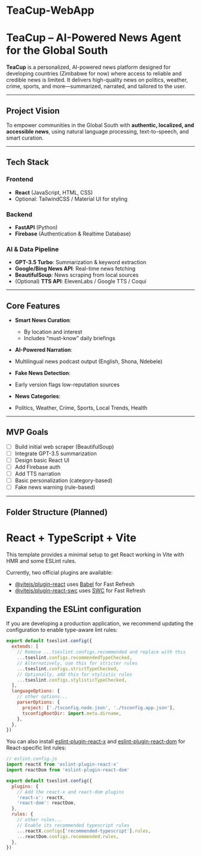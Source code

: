# TeaCup-WebApp

# TeaCup – AI-Powered News Agent for the Global South

**TeaCup** is a personalized, AI-powered news platform designed for developing countries (Zimbabwe for now) where access to reliable and credible news is limited. It delivers high-quality news on politics, weather, crime, sports, and more—summarized, narrated, and tailored to the user.

---

## Project Vision

To empower communities in the Global South with **authentic, localized, and accessible news**, using natural language processing, text-to-speech, and smart curation.

---

## Tech Stack

### Frontend

- **React** (JavaScript, HTML, CSS)
- Optional: TailwindCSS / Material UI for styling

### Backend

- **FastAPI** (Python)
- **Firebase** (Authentication & Realtime Database)

### AI & Data Pipeline

- **GPT-3.5 Turbo**: Summarization & keyword extraction
- **Google/Bing News API**: Real-time news fetching
- **BeautifulSoup**: News scraping from local sources
- (Optional) **TTS API**: ElevenLabs / Google TTS / Coqui

---

## Core Features

- **Smart News Curation**:

  - By location and interest
  - Includes “must-know” daily briefings

- **AI-Powered Narration**:
- Multilingual news podcast output (English, Shona, Ndebele)

- **Fake News Detection**:
- Early version flags low-reputation sources

- **News Categories**:
- Politics, Weather, Crime, Sports, Local Trends, Health

---

## MVP Goals

- [ ] Build initial web scraper (BeautifulSoup)
- [ ] Integrate GPT-3.5 summarization
- [ ] Design basic React UI
- [ ] Add Firebase auth
- [ ] Add TTS narration
- [ ] Basic personalization (category-based)
- [ ] Fake news warning (rule-based)

---

## Folder Structure (Planned)


# React + TypeScript + Vite

This template provides a minimal setup to get React working in Vite with HMR and some ESLint rules.

Currently, two official plugins are available:

- [@vitejs/plugin-react](https://github.com/vitejs/vite-plugin-react/blob/main/packages/plugin-react) uses [Babel](https://babeljs.io/) for Fast Refresh
- [@vitejs/plugin-react-swc](https://github.com/vitejs/vite-plugin-react/blob/main/packages/plugin-react-swc) uses [SWC](https://swc.rs/) for Fast Refresh

## Expanding the ESLint configuration

If you are developing a production application, we recommend updating the configuration to enable type-aware lint rules:

```js
export default tseslint.config({
  extends: [
    // Remove ...tseslint.configs.recommended and replace with this
    ...tseslint.configs.recommendedTypeChecked,
    // Alternatively, use this for stricter rules
    ...tseslint.configs.strictTypeChecked,
    // Optionally, add this for stylistic rules
    ...tseslint.configs.stylisticTypeChecked,
  ],
  languageOptions: {
    // other options...
    parserOptions: {
      project: ['./tsconfig.node.json', './tsconfig.app.json'],
      tsconfigRootDir: import.meta.dirname,
    },
  },
})
```

You can also install [eslint-plugin-react-x](https://github.com/Rel1cx/eslint-react/tree/main/packages/plugins/eslint-plugin-react-x) and [eslint-plugin-react-dom](https://github.com/Rel1cx/eslint-react/tree/main/packages/plugins/eslint-plugin-react-dom) for React-specific lint rules:

```js
// eslint.config.js
import reactX from 'eslint-plugin-react-x'
import reactDom from 'eslint-plugin-react-dom'

export default tseslint.config({
  plugins: {
    // Add the react-x and react-dom plugins
    'react-x': reactX,
    'react-dom': reactDom,
  },
  rules: {
    // other rules...
    // Enable its recommended typescript rules
    ...reactX.configs['recommended-typescript'].rules,
    ...reactDom.configs.recommended.rules,
  },
})
```
